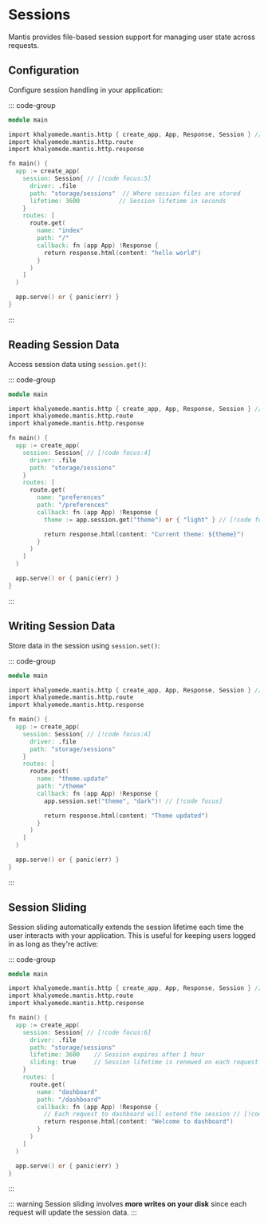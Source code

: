 # Sessions

Mantis provides file-based session support for managing user state across requests.

## Configuration

Configure session handling in your application:

::: code-group

```v [main.v]
module main

import khalyomede.mantis.http { create_app, App, Response, Session } // [!code focus]
import khalyomede.mantis.http.route
import khalyomede.mantis.http.response

fn main() {
  app := create_app(
    session: Session{ // [!code focus:5]
      driver: .file
      path: "storage/sessions"  // Where session files are stored
      lifetime: 3600           // Session lifetime in seconds
    }
    routes: [
      route.get(
        name: "index"
        path: "/"
        callback: fn (app App) !Response {
          return response.html(content: "hello world")
        }
      )
    ]
  )

  app.serve() or { panic(err) }
}
```

:::

## Reading Session Data

Access session data using `session.get()`:

::: code-group

```v [main.v]
module main

import khalyomede.mantis.http { create_app, App, Response, Session } // [!code focus]
import khalyomede.mantis.http.route
import khalyomede.mantis.http.response

fn main() {
  app := create_app(
    session: Session{ // [!code focus:4]
      driver: .file
      path: "storage/sessions"
    }
    routes: [
      route.get(
        name: "preferences"
        path: "/preferences"
        callback: fn (app App) !Response {
          theme := app.session.get("theme") or { "light" } // [!code focus]

          return response.html(content: "Current theme: ${theme}")
        }
      )
    ]
  )

  app.serve() or { panic(err) }
}
```

:::

## Writing Session Data

Store data in the session using `session.set()`:

::: code-group

```v [main.v]
module main

import khalyomede.mantis.http { create_app, App, Response, Session } // [!code focus]
import khalyomede.mantis.http.route
import khalyomede.mantis.http.response

fn main() {
  app := create_app(
    session: Session{ // [!code focus:4]
      driver: .file
      path: "storage/sessions"
    }
    routes: [
      route.post(
        name: "theme.update"
        path: "/theme"
        callback: fn (app App) !Response {
          app.session.set("theme", "dark")! // [!code focus]

          return response.html(content: "Theme updated")
        }
      )
    ]
  )

  app.serve() or { panic(err) }
}
```

:::

## Session Sliding

Session sliding automatically extends the session lifetime each time the user interacts with your application. This is useful for keeping users logged in as long as they're active:

::: code-group

```v [main.v]
module main

import khalyomede.mantis.http { create_app, App, Response, Session } // [!code focus]
import khalyomede.mantis.http.route
import khalyomede.mantis.http.response

fn main() {
  app := create_app(
    session: Session{ // [!code focus:6]
      driver: .file
      path: "storage/sessions"
      lifetime: 3600    // Session expires after 1 hour
      sliding: true     // Session lifetime is renewed on each request
    }
    routes: [
      route.get(
        name: "dashboard"
        path: "/dashboard"
        callback: fn (app App) !Response {
          // Each request to dashboard will extend the session // [!code focus]
          return response.html(content: "Welcome to dashboard")
        }
      )
    ]
  )

  app.serve() or { panic(err) }
}
```

:::

::: warning
Session sliding involves **more writes on your disk** since each request will update the session data.
:::
